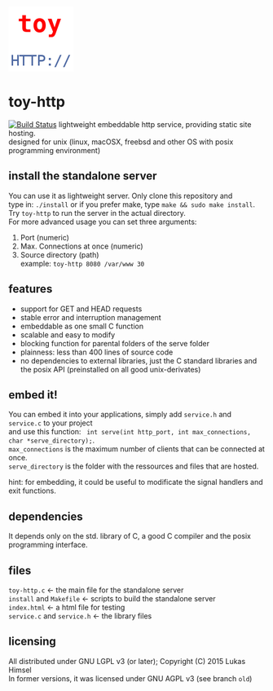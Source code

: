 ![](favicon.png)
# toy-http
[![Build Status](https://travis-ci.org/lukas-h/toy-http.svg?branch=master)](https://travis-ci.org/lukas-h/toy-http)
lightweight embeddable http service,
providing static site hosting.  
designed for unix (linux, macOSX, freebsd and other OS with posix programming environment)
## install the standalone server
You can use it as lightweight server. Only clone this repository and  
type in: `./install` or if you prefer make, type `make && sudo make install`.  
Try `toy-http` to run the server in the actual directory.  
For more advanced usage you can set three arguments:  
1. Port (numeric)  
2. Max. Connections at once (numeric)  
3. Source directory (path)  
example: `toy-http 8080 /var/www 30`

## features
- support for GET and HEAD requests  
- stable error and interruption management  
- embeddable as one small C function  
- scalable and easy to modify  
- blocking function for parental folders of the serve folder  
- plainness: less than 400 lines of source code  
- no dependencies to external libraries, just the C standard libraries and  
 the posix API (preinstalled on all good unix-derivates)  

## embed it!
You can embed it into your applications, simply add `service.h` and `service.c` to your project  
and use this function: ` int serve(int http_port, int max_connections, char *serve_directory);`.  
`max_connections` is the maximum number of clients that can be connected at once.  
`serve_directory` is the folder with the ressources and files that are hosted.  

hint: for embedding, it could be useful to modificate the signal handlers
and exit functions.
## dependencies
It depends only on the std. library of C, a good C compiler and the posix programming interface.

## files
`toy-http.c` <- the main file for the standalone server  
`install` and `Makefile` <- scripts to build the standalone server  
`index.html` <- a html file for testing    
`service.c` and `service.h` <- the library files

## licensing
All distributed under GNU LGPL v3 (or later); Copyright (C) 2015 Lukas Himsel  
In former versions, it was licensed under GNU AGPL v3 (see branch `old`)

